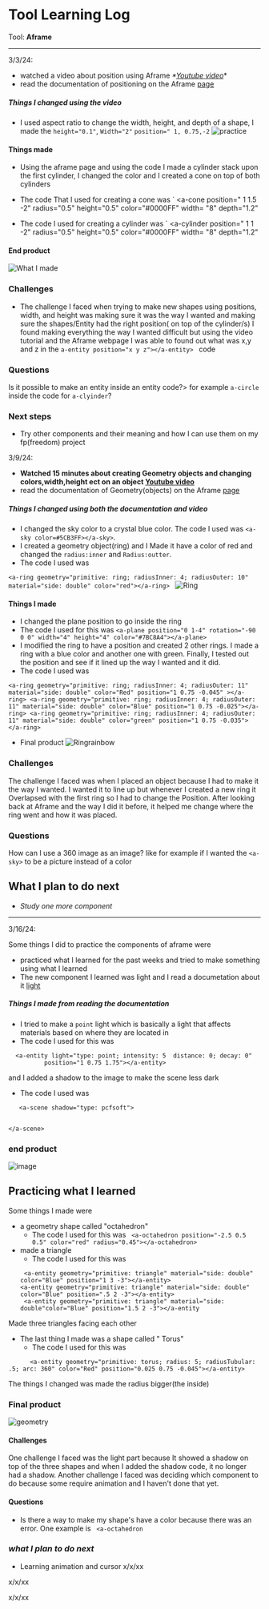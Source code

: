 # Tool Learning Log

Tool: **Aframe**

---

3/3/24:
* watched a video about position using Aframe _*[Youtube video](https://www.youtube.com/watch?v%253DliOLtcPmMa0)_*
* read the documentation of positioning on  the Aframe [page](https://aframe.io/docs/1.5.0/components/position.html)
 ##### Things I changed  using the video
- I used aspect ratio to change the width, height, and depth of a shape, I made the `height="0.1"`, `Width="2"` `position=" 1, 0.75,-2`
 ![practice](<Aspectratio .png>)
 #### Things made
 - Using the aframe page and using the code I made a cylinder stack upon the first cylinder, I changed the color and I created a cone on top of both cylinders
 * The code That I used for creating a cone was
 `
 <a-cone
        position=" 1 1.5 -2"
        radius="0.5"
        height="0.5"
        color="#0000FF"
        width= "8"
        depth="1.2"
      ></a-cone>

* The code I used for creating a cylinder was
`
 <a-cylinder
     position=" 1 1 -2"
     radius="0.5"
    height="0.5"
    color="#0000FF"
    width= "8"
    depth="1.2"
     ></a-cylinder>
#### End product
![What I made](<Product.png>)

### Challenges
* The challenge I faced when trying to make new shapes using positions, width, and height was making sure it was the way I wanted and making sure the shapes/Entity had the right position( on top of the cylinder/s) I found making everything the way I wanted difficult but using the video tutorial and the Aframe webpage I was able to found out what was x,y and z in the
`a-entity position="x y z"></a-entity>
` code

### Questions
Is it possible to make an entity inside an entity code?> for example `a-circle` inside the code for `a-clyinder`?

### Next steps
* Try other components and their meaning and how I can use them on my fp(freedom) project

3/9/24:

* **Watched 15 minutes about creating Geometry objects and changing colors,width,height ect on an object  [Youtube video](https://www.youtube.com/watch?v%253DnRK6-FKobis)**
* read the documentation of Geometry(objects) on  the Aframe [page](https://aframe.io/docs/1.5.0/components/geometry.html)



##### Things I changed using both the documentation and video
* I changed the sky color to a crystal blue color. The code I used was
` <a-sky color=#5CB3FF></a-sky> `.
* I created a geometry object(ring) and I Made it have a color of red and changed the `radius:inner` and `Radius:outter`.
* The code I used was

 `<a-ring geometry="primitive: ring; radiusInner: 4; radiusOuter: 10"
          material="side: double" color="red"></a-ring>
    `
   ![Ring](Ring.png)

#### Things I made
* I changed the plane position to go inside the ring
* The code I used for this was
` <a-plane position="0 1-4" rotation="-90 0 0" width="4" height="4" color="#7BC8A4"></a-plane>
`
* I modified the ring to have a position and created 2 other rings. I made a ring with a blue color and another one with green. Finally, I tested out the position and see if it lined up the way I wanted and it did.
* The code I  used was

`
 <a-ring geometry="primitive: ring; radiusInner: 4; radiusOuter: 11"
          material="side: double" color="Red" position="1 0.75 -0.045" ></a-ring>
       <a-ring geometry="primitive: ring; radiusInner: 4; radiusOuter: 11"
          material="side: double" color="Blue" position="1 0.75 -0.025"></a-ring>
     <a-ring geometry="primitive: ring; radiusInner: 4; radiusOuter: 11"
          material="side: double" color="green" position="1 0.75 -0.035"></a-ring>
    `
* Final product
![Ringrainbow](Geometryrainbow.png)
### Challenges
The challenge I faced  was when  I placed an object because I had to make it the way I wanted. I wanted it to line up but whenever I created a new ring it Overlapsed with the first ring so I had to change the Position. After looking back at Aframe and the way I did it before, it helped me change where the ring went and how it was placed.
### Questions
How can I use a 360 image as an image? like for example if I wanted the `<a-sky>` to be a picture instead of a color

## What I plan to do next
* _Study one more component_
___
3/16/24:

Some things I did to practice the components of aframe were
*  practiced what I learned for the past weeks and tried to make something using what I learned
* The new component I learned was light and I read a documetation about it [light](https://aframe.io/docs/1.5.0/components/light.html#adding-real-time-shadows)

##### Things I made  from reading the documentation
*  I tried to make a `point` light which is basically a light that affects materials based on where they are located in
* The  code I used for this was
```
  <a-entity light="type: point; intensity: 5  distance: 0; decay: 0"
          position="1 0.75 1.75"></a-entity>
```
and I added a shadow to the image to make the scene less dark
* The code I used was
```
   <a-scene shadow="type: pcfsoft">


</a-scene>
```
### end product
![image](light.png)

## Practicing what I learned
 Some things I made were
*  a geometry shape called "octahedron"
   * The code I used for this was ` <a-octahedron position="-2.5 0.5 0.5" color="red" radius="0.45"></a-octahedron>`
*  made a triangle
   * The code I used for this was
   ```
    <a-entity geometry="primitive: triangle" material="side: double" color="Blue" position="1 3 -3"></a-entity>
   <a-entity geometry="primitive: triangle" material="side: double" color="Blue" position=".5 2 -3"></a-entity>
    <a-entity geometry="primitive: triangle" material="side: double"color="Blue" position="1.5 2 -3"></a-entity

      ```
Made three triangles facing each other
* The last thing I made was a shape called " Torus"
   * The code I used for this was
```
      <a-entity geometry="primitive: torus; radius: 5; radiusTubular: .5; arc: 360" color="Red" position="0.025 0.75 -0.045"></a-entity>
```
The things I changed was made the radius bigger(the inside)


### Final product
![geometry](Practice.png)
#### Challenges
One challenge I faced was the light part because It showed a shadow on top of the three shapes and when I added the shadow code, it no longer had a shadow. Another challenge I faced was deciding which component to do because some require animation and I haven't done that yet.
#### Questions
* Is there a way to make my shape's have a color because there was an error. One example is ` <a-octahedron`
### *what I plan to do next*
* Learning animation and cursor
x/x/xx
<!--
* Links you used today (websites, videos, etc)
* Things you tried, progress you made, etc
* Challenges, a-ha moments, etc
* Questions you still have
* What you're going to try next
-->

x/x/xx
<!--
* Links you used today (websites, videos, etc)
* Things you tried, progress you made, etc
* Challenges, a-ha moments, etc
* Questions you still have
* What you're going to try next
-->

x/x/xx
<!--
* Links you used today (websites, videos, etc)
* Things you tried, progress you made, etc
* Challenges, a-ha moments, etc
* Questions you still have
* What you're going to try next
-->
